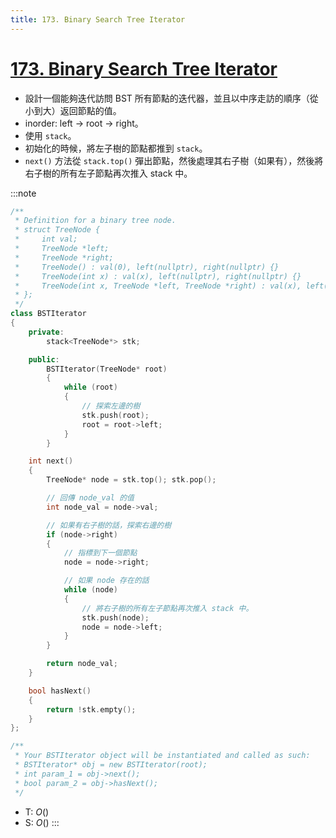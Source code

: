 ```yaml
---
title: 173. Binary Search Tree Iterator
---
```


# [173\. Binary Search Tree Iterator](https://leetcode.com/problems/binary-search-tree-iterator/)

- 設計一個能夠迭代訪問 BST 所有節點的迭代器，並且以中序走訪的順序（從小到大）返回節點的值。
- inorder: left -> root -> right。
- 使用 `stack`。
- 初始化的時候，將左子樹的節點都推到 `stack`。
- `next()` 方法從 `stack.top()` 彈出節點，然後處理其右子樹（如果有），然後將右子樹的所有左子節點再次推入 stack 中。

:::note
```cpp
/**
 * Definition for a binary tree node.
 * struct TreeNode {
 *     int val;
 *     TreeNode *left;
 *     TreeNode *right;
 *     TreeNode() : val(0), left(nullptr), right(nullptr) {}
 *     TreeNode(int x) : val(x), left(nullptr), right(nullptr) {}
 *     TreeNode(int x, TreeNode *left, TreeNode *right) : val(x), left(left), right(right) {}
 * };
 */
class BSTIterator
{
    private:
        stack<TreeNode*> stk;

    public:
        BSTIterator(TreeNode* root)
        {
            while (root)
            {
                // 探索左邊的樹
                stk.push(root);
                root = root->left;
            }
        }

    int next()
    {
        TreeNode* node = stk.top(); stk.pop();

        // 回傳 node_val 的值
        int node_val = node->val;

        // 如果有右子樹的話，探索右邊的樹
        if (node->right)
        {
            // 指標到下一個節點
            node = node->right;

            // 如果 node 存在的話
            while (node)
            {
                // 將右子樹的所有左子節點再次推入 stack 中。
                stk.push(node);
                node = node->left;
            }
        }

        return node_val;
    }

    bool hasNext()
    {
        return !stk.empty();
    }
};

/**
 * Your BSTIterator object will be instantiated and called as such:
 * BSTIterator* obj = new BSTIterator(root);
 * int param_1 = obj->next();
 * bool param_2 = obj->hasNext();
 */
```
- T: $O()$
- S: $O()$
:::
